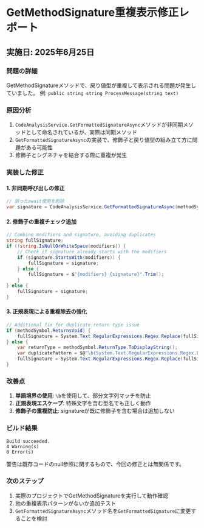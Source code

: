 # GetMethodSignature重複表示修正レポート

## 実施日: 2025年6月25日

### 問題の詳細
GetMethodSignatureメソッドで、戻り値型が重複して表示される問題が発生していました。
例: `public string string ProcessMessage(string text)`

### 原因分析
1. `CodeAnalysisService.GetFormattedSignatureAsync`メソッドが非同期メソッドとして命名されているが、実際は同期メソッド
2. `GetFormattedSignatureAsync`の実装で、修飾子と戻り値型の組み立て方に問題がある可能性
3. 修飾子とシグネチャを結合する際に重複が発生

### 実装した修正

#### 1. 非同期呼び出しの修正
```csharp
// 誤ったawait使用を削除
var signature = CodeAnalysisService.GetFormattedSignatureAsync(methodSymbol, false);
```

#### 2. 修飾子の重複チェック追加
```csharp
// Combine modifiers and signature, avoiding duplicates
string fullSignature;
if (!string.IsNullOrWhiteSpace(modifiers)) {
    // Check if signature already starts with the modifiers
    if (signature.StartsWith(modifiers)) {
        fullSignature = signature;
    } else {
        fullSignature = $"{modifiers} {signature}".Trim();
    }
} else {
    fullSignature = signature;
}
```

#### 3. 正規表現による重複除去の強化
```csharp
// Additional fix for duplicate return type issue
if (methodSymbol.ReturnsVoid) {
    fullSignature = System.Text.RegularExpressions.Regex.Replace(fullSignature, @"\bvoid\s+void\b", "void");
} else {
    var returnType = methodSymbol.ReturnType.ToDisplayString();
    var duplicatePattern = $@"\b{System.Text.RegularExpressions.Regex.Escape(returnType)}\s+{System.Text.RegularExpressions.Regex.Escape(returnType)}\b";
    fullSignature = System.Text.RegularExpressions.Regex.Replace(fullSignature, duplicatePattern, returnType);
}
```

### 改善点
1. **単語境界の使用**: `\b`を使用して、部分文字列マッチを防止
2. **正規表現エスケープ**: 特殊文字を含む型名でも正しく動作
3. **修飾子の重複防止**: signatureが既に修飾子を含む場合は追加しない

### ビルド結果
```
Build succeeded.
4 Warning(s)
0 Error(s)
```

警告は既存コードのnull参照に関するもので、今回の修正とは無関係です。

### 次のステップ
1. 実際のプロジェクトでGetMethodSignatureを実行して動作確認
2. 他の重複表示パターンがないか追加テスト
3. `GetFormattedSignatureAsync`メソッド名を`GetFormattedSignature`に変更することを検討